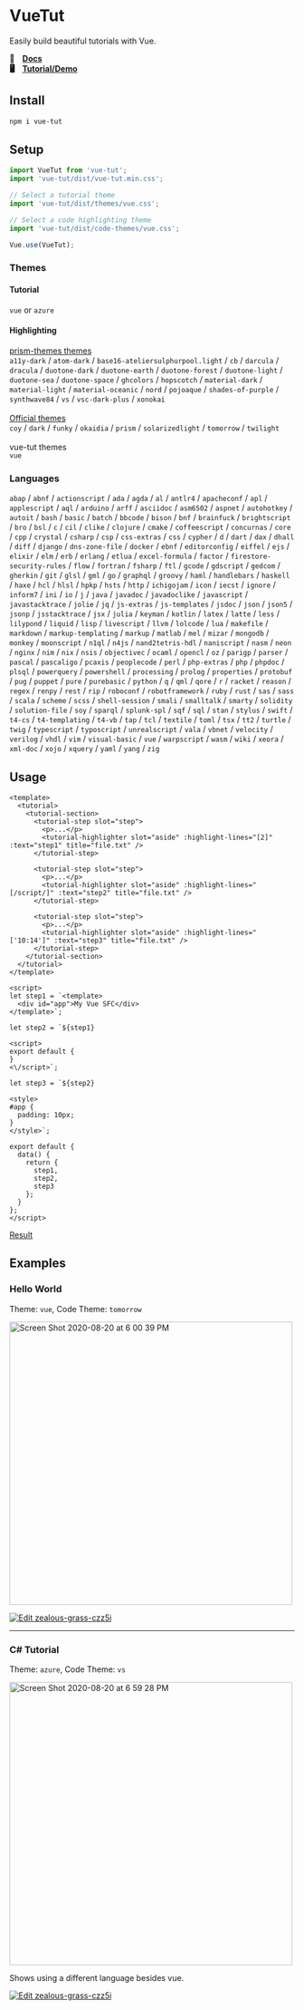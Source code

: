 # VueTut

Easily build beautiful tutorials with Vue.

**📒  ⠀[Docs](https://evwt.github.io/vue-tut/)**
<br>
**🖥  ⠀[Tutorial/Demo](https://vn192.csb.app/)**

## Install

```bash
npm i vue-tut
```

## Setup

```js
import VueTut from 'vue-tut';
import 'vue-tut/dist/vue-tut.min.css';

// Select a tutorial theme
import 'vue-tut/dist/themes/vue.css';

// Select a code highlighting theme
import 'vue-tut/dist/code-themes/vue.css';

Vue.use(VueTut);
```

### Themes

#### Tutorial

`vue` or `azure`

#### Highlighting

<a href="https://github.com/PrismJS/prism-themes">prism-themes themes</a>
<br>
`a11y-dark` / `atom-dark` / `base16-ateliersulphurpool.light` / `cb` / `darcula` / `dracula` / `duotone-dark` / `duotone-earth` / `duotone-forest` / `duotone-light` / `duotone-sea` / `duotone-space` / `ghcolors` / `hopscotch` / `material-dark` / `material-light` / `material-oceanic` / `nord` / `pojoaque` / `shades-of-purple` / `synthwave84` / `vs` / `vsc-dark-plus` / `xonokai`
<br><br>
<a href="https://prismjs.com/">Official themes</a>
<br>
`coy` / `dark` / `funky` / `okaidia` / `prism` / `solarizedlight` / `tomorrow` / `twilight`
<br><br>
vue-tut themes
<br>
`vue`

### Languages

`abap` / `abnf` / `actionscript` / `ada` / `agda` / `al` / `antlr4` / `apacheconf` / `apl` / `applescript` / `aql` / `arduino` / `arff` / `asciidoc` / `asm6502` / `aspnet` / `autohotkey` / `autoit` / `bash` / `basic` / `batch` / `bbcode` / `bison` / `bnf` / `brainfuck` / `brightscript` / `bro` / `bsl` / `c` / `cil` / `clike` / `clojure` / `cmake` / `coffeescript` / `concurnas` / `core` / `cpp` / `crystal` / `csharp` / `csp` / `css-extras` / `css` / `cypher` / `d` / `dart` / `dax` / `dhall` / `diff` / `django` / `dns-zone-file` / `docker` / `ebnf` / `editorconfig` / `eiffel` / `ejs` / `elixir` / `elm` / `erb` / `erlang` / `etlua` / `excel-formula` / `factor` / `firestore-security-rules` / `flow` / `fortran` / `fsharp` / `ftl` / `gcode` / `gdscript` / `gedcom` / `gherkin` / `git` / `glsl` / `gml` / `go` / `graphql` / `groovy` / `haml` / `handlebars` / `haskell` / `haxe` / `hcl` / `hlsl` / `hpkp` / `hsts` / `http` / `ichigojam` / `icon` / `iecst` / `ignore` / `inform7` / `ini` / `io` / `j` / `java` / `javadoc` / `javadoclike` / `javascript` / `javastacktrace` / `jolie` / `jq` / `js-extras` / `js-templates` / `jsdoc` / `json` / `json5` / `jsonp` / `jsstacktrace` / `jsx` / `julia` / `keyman` / `kotlin` / `latex` / `latte` / `less` / `lilypond` / `liquid` / `lisp` / `livescript` / `llvm` / `lolcode` / `lua` / `makefile` / `markdown` / `markup-templating` / `markup` / `matlab` / `mel` / `mizar` / `mongodb` / `monkey` / `moonscript` / `n1ql` / `n4js` / `nand2tetris-hdl` / `naniscript` / `nasm` / `neon` / `nginx` / `nim` / `nix` / `nsis` / `objectivec` / `ocaml` / `opencl` / `oz` / `parigp` / `parser` / `pascal` / `pascaligo` / `pcaxis` / `peoplecode` / `perl` / `php-extras` / `php` / `phpdoc` / `plsql` / `powerquery` / `powershell` / `processing` / `prolog` / `properties` / `protobuf` / `pug` / `puppet` / `pure` / `purebasic` / `python` / `q` / `qml` / `qore` / `r` / `racket` / `reason` / `regex` / `renpy` / `rest` / `rip` / `roboconf` / `robotframework` / `ruby` / `rust` / `sas` / `sass` / `scala` / `scheme` / `scss` / `shell-session` / `smali` / `smalltalk` / `smarty` / `solidity` / `solution-file` / `soy` / `sparql` / `splunk-spl` / `sqf` / `sql` / `stan` / `stylus` / `swift` / `t4-cs` / `t4-templating` / `t4-vb` / `tap` / `tcl` / `textile` / `toml` / `tsx` / `tt2` / `turtle` / `twig` / `typescript` / `typoscript` / `unrealscript` / `vala` / `vbnet` / `velocity` / `verilog` / `vhdl` / `vim` / `visual-basic` / `vue` / `warpscript` / `wasm` / `wiki` / `xeora` / `xml-doc` / `xojo` / `xquery` / `yaml` / `yang` / `zig`

## Usage

```vue
<template>
  <tutorial>
    <tutorial-section>
      <tutorial-step slot="step">
        <p>...</p>
        <tutorial-highlighter slot="aside" :highlight-lines="[2]" :text="step1" title="file.txt" />
      </tutorial-step>

      <tutorial-step slot="step">
        <p>...</p>
        <tutorial-highlighter slot="aside" :highlight-lines="[/script/]" :text="step2" title="file.txt" />
      </tutorial-step>

      <tutorial-step slot="step">
        <p>...</p>
        <tutorial-highlighter slot="aside" :highlight-lines="['10:14']" :text="step3" title="file.txt" />
      </tutorial-step>
    </tutorial-section>
  </tutorial>
</template>

<script>
let step1 = `<template>
  <div id="app">My Vue SFC</div>
</template>`;

let step2 = `${step1}

<script>
export default {
}
<\/script>`;

let step3 = `${step2}

<style>
#app {
  padding: 10px;
}
</style>`;

export default {
  data() {
    return {
      step1,
      step2,
      step3
    };
  }
};
</script>
```

<a href="https://clvw9.csb.app/" target="_blank">Result</a>

## Examples

### Hello World
Theme: `vue`, Code Theme: `tomorrow`

<a href="https://czz5i.csb.app/" target="_blank"><img width="500" alt="Screen Shot 2020-08-20 at 6 00 39 PM" src="https://user-images.githubusercontent.com/611996/90835167-7b409280-e311-11ea-8e2d-5a685f46ad64.png"></a>


[![Edit zealous-grass-czz5i](https://codesandbox.io/static/img/play-codesandbox.svg)](https://codesandbox.io/s/zealous-grass-czz5i?fontsize=14&hidenavigation=1&theme=light)

<hr>

### C# Tutorial
Theme: `azure`, Code Theme: `vs`

<a href="https://z3e3c.csb.app/" target="_blank"><img width="500" alt="Screen Shot 2020-08-20 at 6 59 28 PM" src="https://user-images.githubusercontent.com/611996/90942041-ac849580-e3d9-11ea-818c-a1d9bc82def1.png"></a>


Shows using a different language besides vue.

[![Edit zealous-grass-czz5i](https://codesandbox.io/static/img/play-codesandbox.svg)](https://codesandbox.io/s/spring-cdn-z3e3c?fontsize=14&hidenavigation=1&theme=light)


